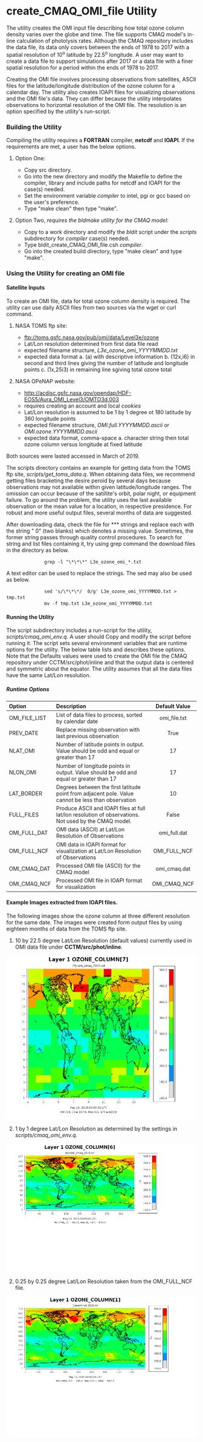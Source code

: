 # create_CMAQ_OMI_file Utility

The utility creates the OMI input file describing how total ozone column density varies over the globe and time.
The file supports CMAQ model's in-line calculation of photolysis rates. Although the CMAQ repository includes the data file, its data only covers between the ends of 1978 to 2017 with a spatial resolution of 10<sup>o</sup> latitude by 22.5<sup>o</sup> longitude. A user may want to create a data file to support simulations after 2017 or a data file with a finer spatial resolution for a period within the ends of 1978 to 2017. 

Creating the OMI file involves processing observations from satellites, ASCII files for the latitude/longitude distribution of the ozone column for a calendar day. The utility also creates IOAPI files for visualizing observations and the OMI file's data. They can differ because the utility interpolates observations to horizontal resolution of the OMI file. The resolution is an option specified by the utility's run-script.

### Building the Utility

Compiling the utility requires a **FORTRAN** compiler, **netcdf** and **IOAPI**. 
If the requirements are met, a user has the below options.  

   1. Option One:  
      - Copy src directory.
      - Go into the new directory and modify the Makefile to define the compiler, library and include paths for netcdf and
        IOAPI for the case(s) needed.
      - Set the environment variable _compiler_ to intel, pgi or gcc based on the user's 
   preference.  
      - Type "make clean" then type "make".  
      
   2. Option Two, _requires the bldmake utility for the CMAQ model_: 
       - Copy to a work directory and modify the _bldit_ script under the _scripts_ subdirectory for _compiler_ case(s) needed.   
       - Type bldit_create_CMAQ_OMI_file.csh _compiler_. 
       -  Go into the created build directory, type "make clean" and type "make".
       
### Using the Utility for creating an OMI file

#### Satellite Inputs

To create an OMI file, data for total ozone column density is required. The utility can use daily ASCII files from two 
sources via the wget or curl command.  

      
   1. NASA TOMS ftp site:  
      - ftp://toms.gsfc.nasa.gov/pub/omi/data/Level3e/ozone
      - Lat/Lon resolution determined from first data file read
      - expected filename structure, _L3e_ozone_omi_YYYYMMDD.txt_
      - expected data format
        a. (a) with descriptive information
        b. (12x,i6) in second and third lines giving the number of latitude and longitude points 
        c. (1x,25i3) in remaining line sgiving total ozone total

   2. NASA OPeNAP website: 
       - http://acdisc.gsfc.nasa.gov/opendap/HDF-EOS5/Aura_OMI_Level3/OMTO3d.003
       - requires creating an account and local _cookies_ 
       - Lat/Lon resolution is assumed to be 1 by 1 degree ot 180 latitude by 360 longitude points
       - expected filename structure, _OMI.full.YYYYMMDD.ascii_ or _OMI.ozone.YYYYMMDD.ascii_
       - expected data format, comma-space 
         a.  character string then total ozone column versus longitude at fixed latitude
          
       
Both sources were lasted accessed in March of 2019.

The scripts directory contains an example for getting data from the TOMS ftp site, _scripts/get_toms_data.q_.
When obtaining data files, we recommend getting files bracketing the desire peroid by several days because 
observations may not available within given latitude/longitude ranges. The omission can occur because of the 
satillite's orbit, polar night, or equipment failure. To go around the problem, the utility uses 
the last available observation or the mean value for a location, in respective presidence. For robust and more useful
output files, several months of data are suggested.

After downloading data, check the file for \*\*\* strings and replace each with the string "  0" (two blanks) which denotes a missing value. Sometimes, the former string passes through quality control procedures. To search for string and list files containing it, try using grep command the download files in the directory as below.

                  grep -l "\*\*\*" L3e_ozone_omi_*.txt

A text editor can be used to replace the strings. The sed may also be used as below.

                  sed 's/\*\*\*/  0/g' L3e_ozone_omi_YYYYMMDD.txt > tmp.txt
                  mv -f tmp.txt L3e_ozone_omi_YYYYMMDD.txt
      
#### Running the Utility   

The script subdirectory includes a run-script for the utility, _scripts/cmaq_omi_env.q_. 
A user should Copy and modify the script before running it. The script sets several environment 
variables that are runtime options for the utility. The below table lists and describes these options. Note that
the Defaults values were used to create the OMI file the CMAQ repository under CCTM/src/phot/inline and that 
the output data is centered and symmetric about the equator. The utility assumes that all the data files have the same
Lat/Lon resolution.

##### Runtime Options

|Option         |Description                                            | Default Value |  
|:--------------|:------------------------------------------------------|:----:|
| OMI_FILE_LIST | List of data files to process, sorted by calendar date     | omi_file.txt |
| PREV_DATE     | Replace missing observation with last previous observation | True |
| NLAT_OMI      | Number of latitude points in output. Value should be odd and equal or greater than 17 | 17 |
| NLON_OMI      | Number of longitude points in output. Value should be odd and equal or greater than 17 | 17 |
| LAT_BORDER    | Degrees between the first latitude point from adjacent pole. Value cannot be less than observation | 10 |
| FULL_FILES    | Produce ASCII and IOAPI files at full lat/lon resolution of observations. Not used by the CMAQ model. | False |
| OMI_FULL_DAT  | OMI data (ASCII) at Lat/Lon Resolution of Observations | omi_full.dat |
| OMI_FULL_NCF  | OMI data in IOAPI format for visualization at Lat/Lon Resolution of Observations | OMI_FULL_NCF |
| OMI_CMAQ_DAT  | Processed OMI file (ASCII) for the CMAQ model  | omi_cmaq.dat |
| OMI_CMAQ_NCF  | Processed OMI file in IOAPI format for visualization | OMI_CMAQ_NCF |

####  Example Images extracted from IOAPI files.  

The following images show the ozone column at three different resolution for the same date. The images were created form output
files by using eighteen months of data from the TOMS ftp site.

1.   10 by 22.5 degree Lat/Lon Resolution (default values) currently used in OMI data file under **CCTM/src/phot/inline**.

![Ozone Column at Current Resolution](image_files/omi_ozone_column_17X17_May_10_2018.png)

2.   1 by 1 degree Lat/Lon Resolution as determined by the settings in _scripts/cmaq_omi_env.q_.

![Ozone Column at Script Resolution](image_files/omi_ozone_column_179X361_May_10_2018.png)

2.   0.25 by 0.25 degree Lat/Lon Resolution taken from the OMI_FULL_NCF file.

![Ozone Column at Observation's Resolution](image_files/omi_ozone_column_720X1440_May_10_2018.png)
